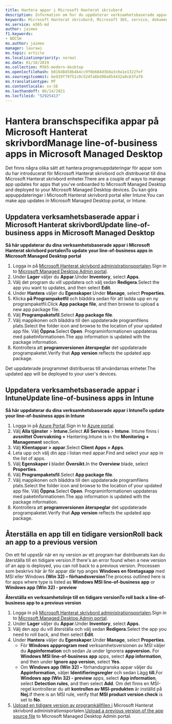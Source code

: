 ```yaml
---
title: Hantera appar i Microsoft Hanterat skrivbord
description: Information om hur du uppdaterar verksamhetsbaserade appar som distribueras till Microsoft Hanterat skrivbord enheter
keywords: Microsoft Hanterat skrivbord, Microsoft 365, service, dokumentation
ms.service: m365-md
author: jaimeo
f1.keywords:
- NOCSH
ms.author: jaimeo
manager: laurawi
ms.topic: article
ms.localizationpriority: normal
ms.date: 01/18/2019
ms.collection: M365-modern-desktop
ms.openlocfilehash: b016d8458b4b4cc9f6b684d3b8a3c0a1e1322fef
ms.sourcegitcommit: be929f79751c0c52dfa6bd98a854432a0c63faf0
ms.translationtype: MT
ms.contentlocale: sv-SE
ms.lasthandoff: 06/14/2021
ms.locfileid: "52925413"
---
```

# <a name="manage-line-of-business-apps-in-microsoft-managed-desktop"></a><span data-ttu-id="dde0d-104">Hantera branschspecifika appar på Microsoft Hanterat skrivbord</span><span class="sxs-lookup"><span data-stu-id="dde0d-104">Manage line-of-business apps in Microsoft Managed Desktop</span></span>

<!--Application management -->

<span data-ttu-id="dde0d-105">Det finns några olika sätt att hantera programuppdateringar för appar som du har introducerat för Microsoft Hanterat skrivbord och distribuerat till dina Microsoft Hanterat skrivbord enheter.</span><span class="sxs-lookup"><span data-stu-id="dde0d-105">There are a couple of ways to manage app updates for apps that you've onboarded to Microsoft Managed Desktop and deployed to your Microsoft Managed Desktop devices.</span></span> <span data-ttu-id="dde0d-106">Du kan göra appuppdateringar i Microsoft Hanterat skrivbord portal eller Intune.</span><span class="sxs-lookup"><span data-stu-id="dde0d-106">You can make app updates in Microsoft Managed Desktop portal, or Intune.</span></span> 

<span id="update-app-mmd" />

## <a name="update-line-of-business-apps-in-microsoft-managed-desktop"></a><span data-ttu-id="dde0d-107">Uppdatera verksamhetsbaserade appar i Microsoft Hanterat skrivbord</span><span class="sxs-lookup"><span data-stu-id="dde0d-107">Update line-of-business apps in Microsoft Managed Desktop</span></span>

<span data-ttu-id="dde0d-108">**Så här uppdaterar du dina verksamhetsbaserade appar i Microsoft Hanterat skrivbord portalen**</span><span class="sxs-lookup"><span data-stu-id="dde0d-108">**To update your line-of-business apps in Microsoft Managed Desktop portal**</span></span>
1. <span data-ttu-id="dde0d-109">Logga in på [Microsoft Hanterat skrivbord administrationsportalen](https://aka.ms/mmdportal).</span><span class="sxs-lookup"><span data-stu-id="dde0d-109">Sign in to [Microsoft Managed Desktop Admin portal](https://aka.ms/mmdportal).</span></span>
2. <span data-ttu-id="dde0d-110">Under **Lager** väljer du **Appar**.</span><span class="sxs-lookup"><span data-stu-id="dde0d-110">Under **Inventory**, select **Apps**.</span></span>  
3. <span data-ttu-id="dde0d-111">Välj det program du vill uppdatera och välj sedan **Redigera**.</span><span class="sxs-lookup"><span data-stu-id="dde0d-111">Select the app you want to updates, and then select **Edit**.</span></span>
4. <span data-ttu-id="dde0d-112">Under **Hantera** väljer du **Egenskaper**.</span><span class="sxs-lookup"><span data-stu-id="dde0d-112">Under **Manage**, select **Properties**.</span></span> 
5. <span data-ttu-id="dde0d-113">Klicka **på Programpaketfil** och bläddra sedan för att ladda upp en ny programpaketfil.</span><span class="sxs-lookup"><span data-stu-id="dde0d-113">Click **App package file**, and then browse to upload a new app package file.</span></span>
6. <span data-ttu-id="dde0d-114">Välj **Programpaketsfil**.</span><span class="sxs-lookup"><span data-stu-id="dde0d-114">Select **App package file**.</span></span>
7. <span data-ttu-id="dde0d-115">Välj mappikonen och bläddra till den uppdaterade programfilens plats.</span><span class="sxs-lookup"><span data-stu-id="dde0d-115">Select the folder icon and browse to the location of your updated app file.</span></span> <span data-ttu-id="dde0d-116">Välj **Öppna**.</span><span class="sxs-lookup"><span data-stu-id="dde0d-116">Select **Open**.</span></span> <span data-ttu-id="dde0d-117">Programinformationen uppdateras med paketinformationen.</span><span class="sxs-lookup"><span data-stu-id="dde0d-117">The app information is updated with the package information.</span></span>
8. <span data-ttu-id="dde0d-118">Kontrollera att **programversionen återspeglar** det uppdaterade programpaketet.</span><span class="sxs-lookup"><span data-stu-id="dde0d-118">Verify that **App version** reflects the updated app package.</span></span> 

<span data-ttu-id="dde0d-119">Det uppdaterade programmet distribueras till användarnas enheter.</span><span class="sxs-lookup"><span data-stu-id="dde0d-119">The updated app will be deployed to your user's devices.</span></span>

<span id="update-app-intune" />

## <a name="update-line-of-business-apps-in-intune"></a><span data-ttu-id="dde0d-120">Uppdatera verksamhetsbaserade appar i Intune</span><span class="sxs-lookup"><span data-stu-id="dde0d-120">Update line-of-business apps in Intune</span></span>

<span data-ttu-id="dde0d-121">**Så här uppdaterar du dina verksamhetsbaserade appar i Intune**</span><span class="sxs-lookup"><span data-stu-id="dde0d-121">**To update your line-of-business apps in Intune**</span></span>
1. <span data-ttu-id="dde0d-122">Logga in på [Azure Portal](https://portal.azure.com).</span><span class="sxs-lookup"><span data-stu-id="dde0d-122">Sign in to [Azure portal](https://portal.azure.com).</span></span>
2. <span data-ttu-id="dde0d-123">Välj **Alla tjänster**  >  **Intune.**</span><span class="sxs-lookup"><span data-stu-id="dde0d-123">Select **All Services** > **Intune**.</span></span> <span data-ttu-id="dde0d-124">Intune finns i **avsnittet Övervakning +** Hantering.</span><span class="sxs-lookup"><span data-stu-id="dde0d-124">Intune is in the **Monitoring + Management** section.</span></span>
3. <span data-ttu-id="dde0d-125">Välj **Klientappar > appar**.</span><span class="sxs-lookup"><span data-stu-id="dde0d-125">Select **Client Apps > Apps**.</span></span>
4. <span data-ttu-id="dde0d-126">Leta upp och välj din app i listan med appar.</span><span class="sxs-lookup"><span data-stu-id="dde0d-126">Find and select your app in the list of apps.</span></span>
5. <span data-ttu-id="dde0d-127">Välj **Egenskaper i** bladet **Översikt.**</span><span class="sxs-lookup"><span data-stu-id="dde0d-127">In the **Overview** blade, select **Properties**.</span></span>
6. <span data-ttu-id="dde0d-128">Välj **Programpaketsfil**.</span><span class="sxs-lookup"><span data-stu-id="dde0d-128">Select **App package file**.</span></span>
7. <span data-ttu-id="dde0d-129">Välj mappikonen och bläddra till den uppdaterade programfilens plats.</span><span class="sxs-lookup"><span data-stu-id="dde0d-129">Select the folder icon and browse to the location of your updated app file.</span></span> <span data-ttu-id="dde0d-130">Välj **Öppna**.</span><span class="sxs-lookup"><span data-stu-id="dde0d-130">Select **Open**.</span></span> <span data-ttu-id="dde0d-131">Programinformationen uppdateras med paketinformationen.</span><span class="sxs-lookup"><span data-stu-id="dde0d-131">The app information is updated with the package information.</span></span>
8. <span data-ttu-id="dde0d-132">Kontrollera att **programversionen återspeglar** det uppdaterade programpaketet.</span><span class="sxs-lookup"><span data-stu-id="dde0d-132">Verify that **App version** reflects the updated app package.</span></span>

<span id="roll-back-app-mmd" />

## <a name="roll-back-an-app-to-a-previous-version"></a><span data-ttu-id="dde0d-133">Återställa en app till en tidigare version</span><span class="sxs-lookup"><span data-stu-id="dde0d-133">Roll back an app to a previous version</span></span>

<span data-ttu-id="dde0d-134">Om ett fel uppstår när en ny version av ett program har distribuerats kan du återställa till en tidigare version.</span><span class="sxs-lookup"><span data-stu-id="dde0d-134">If there's an error found when a new version of an app is deployed, you can roll back to a previous version.</span></span> <span data-ttu-id="dde0d-135">Processen som beskrivs här är för appar där typ anges **Windows en företagsapp** med MSI eller Windows **(Win 32) – förhandsversion**</span><span class="sxs-lookup"><span data-stu-id="dde0d-135">The process outlined here is for apps where type is listed as **Windows MSI line-of-business app** or **Windows app (Win 32) - preview**</span></span>

<span data-ttu-id="dde0d-136">**Återställa en verksamhetslinje till en tidigare version**</span><span class="sxs-lookup"><span data-stu-id="dde0d-136">**To roll back a line-of-business app to a previous version**</span></span>

1. <span data-ttu-id="dde0d-137">Logga in på [Microsoft Hanterat skrivbord administrationsportalen](https://aka.ms/mmdportal).</span><span class="sxs-lookup"><span data-stu-id="dde0d-137">Sign in to [Microsoft Managed Desktop Admin portal](https://aka.ms/mmdportal).</span></span>
2. <span data-ttu-id="dde0d-138">Under **Lager** väljer du **Appar**.</span><span class="sxs-lookup"><span data-stu-id="dde0d-138">Under **Inventory**, select **Apps**.</span></span>  
3. <span data-ttu-id="dde0d-139">Välj den app du vill återställa och välj sedan **Redigera**.</span><span class="sxs-lookup"><span data-stu-id="dde0d-139">Select the app you need to roll back, and then select **Edit**.</span></span>
4. <span data-ttu-id="dde0d-140">Under **Hantera** väljer du **Egenskaper**.</span><span class="sxs-lookup"><span data-stu-id="dde0d-140">Under **Manage**, select **Properties**.</span></span> 
    - <span data-ttu-id="dde0d-141">För **Windows appprogram med** verksamhetsversionen av MSI väljer du **Appinformation** och sedan Ja under Ignorera **appversion.** </span><span class="sxs-lookup"><span data-stu-id="dde0d-141">For **Windows MSI line-of-business app** apps, select **App information**, and then under **Ignore app version**, select **Yes**.</span></span>
    - <span data-ttu-id="dde0d-142">Om **Windows app (Win 32) –** förhandsgranska appar väljer du **Appinformation,** väljer **Identifieringsregler** och sedan Lägg **till.**</span><span class="sxs-lookup"><span data-stu-id="dde0d-142">For **Windows app (Win 32) - preview** apps, select **App information**, select **Detection rules**, and then select **Add**.</span></span> 
    <span data-ttu-id="dde0d-143">Om det finns en MSI-regel kontrollerar du att **kontrollen av MSI-produkten** är inställd på **Nej.**</span><span class="sxs-lookup"><span data-stu-id="dde0d-143">If there is an MSI rule, verify that **MSI product version check** is set to **No**.</span></span>
5. <span data-ttu-id="dde0d-144">[Upload en tidigare version av programkällfilen i](../get-started/deploy-apps.md) Microsoft Hanterat skrivbord administrationsportalen.</span><span class="sxs-lookup"><span data-stu-id="dde0d-144">[Upload a previous version of the app source file](../get-started/deploy-apps.md) to Microsoft Managed Desktop Admin portal.</span></span>  

